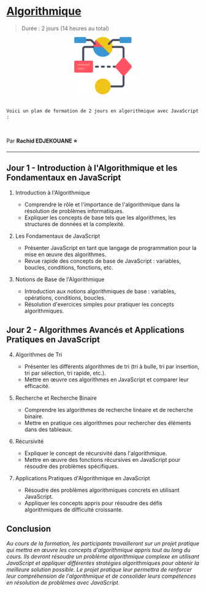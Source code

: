 # [Algorithmique](https://grafikart.fr/formations/apprendre-algorithmique)

> Durée : 2 jours (14 heures au total)

<center>
<img src="./img/logo.png" alt="algorithmique" width="150">
</center>

<br>

    Voici un plan de formation de 2 jours en algorithmique avec JavaScript :

<br>

Par **Rachid EDJEKOUANE ⭐️**

---

## Jour 1 - Introduction à l'Algorithmique et les Fondamentaux en JavaScript

1. Introduction à l'Algorithmique

    - Comprendre le rôle et l'importance de l'algorithmique dans la résolution de problèmes informatiques.
    - Expliquer les concepts de base tels que les algorithmes, les structures de données et la complexité.

2. Les Fondamentaux de JavaScript

    - Présenter JavaScript en tant que langage de programmation pour la mise en œuvre des algorithmes.
    - Revue rapide des concepts de base de JavaScript : variables, boucles, conditions, fonctions, etc.

3. Notions de Base de l'Algorithmique
    - Introduction aux notions algorithmiques de base : variables, opérations, conditions, boucles.
    - Résolution d'exercices simples pour pratiquer les concepts algorithmiques.

## Jour 2 - Algorithmes Avancés et Applications Pratiques en JavaScript

4. Algorithmes de Tri

    - Présenter les différents algorithmes de tri (tri à bulle, tri par insertion, tri par sélection, tri rapide, etc.).
    - Mettre en œuvre ces algorithmes en JavaScript et comparer leur efficacité.

5. Recherche et Recherche Binaire

    - Comprendre les algorithmes de recherche linéaire et de recherche binaire.
    - Mettre en pratique ces algorithmes pour rechercher des éléments dans des tableaux.

6. Récursivité

    - Expliquer le concept de récursivité dans l'algorithmique.
    - Mettre en œuvre des fonctions récursives en JavaScript pour résoudre des problèmes spécifiques.

7. Applications Pratiques d'Algorithmique en JavaScript
    - Résoudre des problèmes algorithmiques concrets en utilisant JavaScript.
    - Appliquer les concepts appris pour résoudre des défis algorithmiques de difficulté croissante.

## Conclusion

_Au cours de la formation, les participants travailleront sur un projet pratique qui mettra en œuvre les concepts d'algorithmique appris tout au long du cours. Ils devront résoudre un problème algorithmique complexe en utilisant JavaScript et appliquer différentes stratégies algorithmiques pour obtenir la meilleure solution possible. Le projet pratique leur permettra de renforcer leur compréhension de l'algorithmique et de consolider leurs compétences en résolution de problèmes avec JavaScript._
